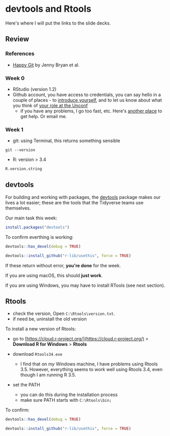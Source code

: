 # devtools and Rtools

Here's where I will put the links to the slide decks.

## Review

### References

- [Happy Git](https://happygitwithr.com/) by Jenny Bryan et al.

### Week 0

- RStudio (version 1.2)
- Github account, you have access to credentials, you can say hello in a couple of places - to [introduce yourself](https://github.com/uncoast-unconf/uu-2019-day-zero/issues/11), and to let us know about what you think of [your role at the Unconf](https://github.com/uncoast-unconf/uu-2019/issues/17)
  - if you have any problems, I go too fast, etc. Here's [another place](https://github.com/uncoast-unconf/uu-2019-day-zero/issues/12) to get help. Or email me.
  
  
### Week 1  
  
- git: using Terminal, this returns something sensible

```
git --version
```

- R: version > 3.4

```r
R.version.string
```

## devtools

For building and working with packages, the [devtools](https://devtools.r-lib.org/) package makes our lives a lot easier; these are the tools that the Tidyverse teams use themselves.

Our main task this week: 

```r
install.packages("devtools")
````

To confirm everthing is working:

```r
devtools::has_devel(debug = TRUE)
```

```r
devtools::install_github("r-lib/usethis", force = TRUE)
```

If these return without error, **you're done** for the week.

If you are using macOS, this should **just work**.
 
If you are using Windows, you may have to install RTools (see next section). 

## Rtools

- check the version, Open `C:\Rtools\version.txt`.
- if need be, uninstall the old version

To install a new version of Rtools:

- go to [https://cloud.r-project.org/](https://cloud.r-project.org/) > **Download R for Windows** > **Rtools**
- download `Rtools34.exe`
  - I find that on *my* Windows machine, I have problems using Rtools 3.5. However, everything seems to work well using Rtools 3.4, even though I am running R 3.5.

- set the PATH
  - you can do this during the installation process 
  - make sure PATH starts with `C:\Rtools\bin;`

To confirm:

```r
devtools::has_devel(debug = TRUE)
```

```r
devtools::install_github("r-lib/usethis", force = TRUE)
```

